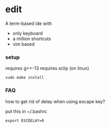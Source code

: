 # edit
A term-based ide with
- only keyboard
- a million shortcuts
- vim based

### setup

requires g++-13
requires xclip (on linux)

```
sudo make install
```

### FAQ

how to get rid of delay when using escape key?

put this in ~/.bashrc

```
export ESCDELAY=0
```
